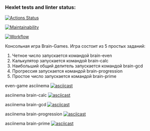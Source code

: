 ### Hexlet tests and linter status:
[![Actions Status](https://github.com/ShushaAlex/frontend-project-lvl1/workflows/hexlet-check/badge.svg)](https://github.com/ShushaAlex/frontend-project-lvl1/actions)

[![Maintainability](https://api.codeclimate.com/v1/badges/a99a88d28ad37a79dbf6/maintainability)](https://codeclimate.com/github/ShushaAlex/frontend-project-lvl1)

[![Workflow](https://github.com/ShushaAlex/frontend-project-lvl1/actions/workflows/main.yml/badge.svg)](https://github.com/ShushaAlex/frontend-project-lvl1/actions)

Консольная игра Brain-Games. Игра состоит из 5 простых заданий: 
1. Четное число запускается командой brain-even
2. Калькулятор запускается командой brain-calc
3. Наибольший общий делитель запускается командой brain-gcd
4. Прогрессия запускается командой brain-progression
5. Простое число запускается командой brain-prime

even-game asciinema 
[![asciicast](https://asciinema.org/a/e2PoVMl2qQX8bJ2rwBRS7KJoY.svg)](https://asciinema.org/a/e2PoVMl2qQX8bJ2rwBRS7KJoY)

asciinema brain-calc
[![asciicast](https://asciinema.org/a/n8hVv5mzy8TBvNsTrDpiWz2EJ.svg)](https://asciinema.org/a/n8hVv5mzy8TBvNsTrDpiWz2EJ)

asciinema brain-gcd
[![asciicast](https://asciinema.org/a/vea15Wqgw5ML4wyiJyM0sbppq.svg)](https://asciinema.org/a/vea15Wqgw5ML4wyiJyM0sbppq)

asciinema brain-progression
[![asciicast](https://asciinema.org/a/Dqj566V2B5I7K7RYlu6oRmF33.svg)](https://asciinema.org/a/Dqj566V2B5I7K7RYlu6oRmF33)

asciinema brain-prime
[![asciicast](https://asciinema.org/a/hagPx6nlxvtzNjYsPt4EuxdHV.svg)](https://asciinema.org/a/hagPx6nlxvtzNjYsPt4EuxdHV)
